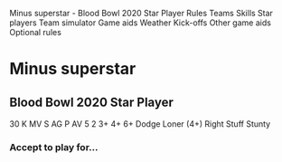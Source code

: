 ﻿
Minus superstar - Blood Bowl 2020 Star Player
Rules
Teams
Skills
Star players
Team simulator
Game aids
Weather
Kick-offs
Other game aids
Optional rules
# Minus superstar
## Blood Bowl 2020 Star Player
30 K
MV
S
AG
P
AV
5
2
3+
4+
6+
Dodge
Loner (4+)
Right Stuff
Stunty

### Accept to play for...
